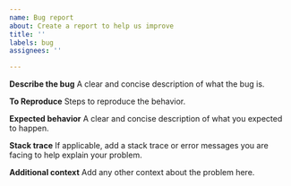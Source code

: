 ```yaml
---
name: Bug report
about: Create a report to help us improve
title: ''
labels: bug
assignees: ''

---
```


**Describe the bug**
A clear and concise description of what the bug is.

**To Reproduce**
Steps to reproduce the behavior.

**Expected behavior**
A clear and concise description of what you expected to happen.

**Stack trace**
If applicable, add a stack trace or error messages you are facing to help explain your problem.

**Additional context**
Add any other context about the problem here.
